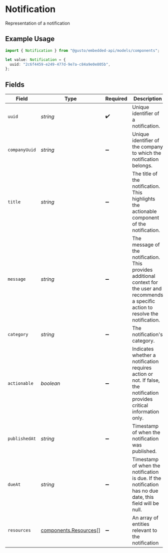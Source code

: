 # Notification

Representation of a notification

## Example Usage

```typescript
import { Notification } from "@gusto/embedded-api/models/components";

let value: Notification = {
  uuid: "2c6f4459-e249-477d-9e7a-c84a9e0e805b",
};
```

## Fields

| Field                                                                                                                                        | Type                                                                                                                                         | Required                                                                                                                                     | Description                                                                                                                                  |
| -------------------------------------------------------------------------------------------------------------------------------------------- | -------------------------------------------------------------------------------------------------------------------------------------------- | -------------------------------------------------------------------------------------------------------------------------------------------- | -------------------------------------------------------------------------------------------------------------------------------------------- |
| `uuid`                                                                                                                                       | *string*                                                                                                                                     | :heavy_check_mark:                                                                                                                           | Unique identifier of a notification.                                                                                                         |
| `companyUuid`                                                                                                                                | *string*                                                                                                                                     | :heavy_minus_sign:                                                                                                                           | Unique identifier of the company to which the notification belongs.                                                                          |
| `title`                                                                                                                                      | *string*                                                                                                                                     | :heavy_minus_sign:                                                                                                                           | The title of the notification. This highlights the actionable component of the notification.                                                 |
| `message`                                                                                                                                    | *string*                                                                                                                                     | :heavy_minus_sign:                                                                                                                           | The message of the notification. This provides additional context for the user and recommends a specific action to resolve the notification. |
| `category`                                                                                                                                   | *string*                                                                                                                                     | :heavy_minus_sign:                                                                                                                           | The notification's category.                                                                                                                 |
| `actionable`                                                                                                                                 | *boolean*                                                                                                                                    | :heavy_minus_sign:                                                                                                                           | Indicates whether a notification requires action or not. If false, the notification provides critical information only.                      |
| `publishedAt`                                                                                                                                | *string*                                                                                                                                     | :heavy_minus_sign:                                                                                                                           | Timestamp of when the notification was published.                                                                                            |
| `dueAt`                                                                                                                                      | *string*                                                                                                                                     | :heavy_minus_sign:                                                                                                                           | Timestamp of when the notification is due. If the notification has no due date, this field will be null.                                     |
| `resources`                                                                                                                                  | [components.Resources](../../models/components/resources.md)[]                                                                               | :heavy_minus_sign:                                                                                                                           | An array of entities relevant to the notification                                                                                            |